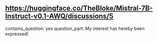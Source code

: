 ## https://huggingface.co/TheBloke/Mistral-7B-Instruct-v0.1-AWQ/discussions/5

contains_question: yes
question_part: My interest has hereby been expressed!